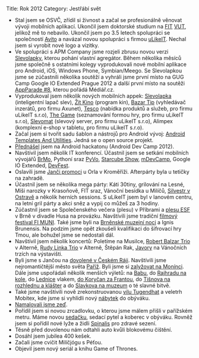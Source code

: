 Title: Rok 2012
Category: Jestřábí svět

-   Stal jsem se OSVČ, zřídil si živnost a začal se profesionálně
    věnovat vývoji mobilních aplikací. Ukončil jsem doktorské studium na
    [FIT](http://www.fit.vutbr.cz/) [VUT](http://www.vutbr.cz/), jelikož mě to nebavilo. Ukončil jsem po 3.5 letech
    spolupráci se společností [Avito](https://www.avito.cz/) a navázal novou spolupráci s
    firmou [uLikeIT](http://www.ulikeit.cz). Nechal jsem si vyrobit nové logo a vizitky.
-   Ve spolupráci s APM Company jsme rozjeli zbrusu novou verzi
    [Slevolapky](http://slevolapka.cz), kterou pohání vlastní agregátor. Během několika
    měsíců jsme společně s ostatními kolegy vyprodukovali nové mobilní
    aplikace pro Android, iOS, Windows Phone, Symbian/Meego. Se
    Slevolapkou jsme se zúčastnili několika soutěží a vyhráli jsme první
    místo na GUG Camp Google IO Extended Prague 2012 a další první místo
    na soutěži [AppParade \#8](http://www.mediar.cz/osmou-prehlidku-mobilnich-aplikaci-appparade-vyhral-inteligentni-lapac-slev-slevolapka/), kterou pořádá Médiář.cz.
-   Vyprodukoval jsem několik nových mobilních appek: [Slevolapka](https://play.google.com/store/apps/details?id=net.jestrab.slevolapka)
    (inteligentní lapač slev), [Žít Kino](https://github.com/petrnohejl/Zitkino-Android) (program kin), [Bazar Tip](https://play.google.com/store/apps/details?id=cz.axunet.bazartip)
    (vyhledávač inzerátů, pro firmu Axunet), [Tesco](https://play.google.com/store/apps/details?id=cz.itesco.tesco) (nabídka produktů
    a služeb, pro firmu uLikeIT s.r.o), [The Game](https://play.google.com/store/apps/details?id=com.gamedatingapp.thegame) (seznamování formou
    hry, pro firmu uLikeIT s.r.o), [Slevomat](https://play.google.com/store/apps/details?id=cz.slevomat) (slevový server, pro
    firmu uLikeIT s.r.o), Alimpex (komplexní e-shop v tabletu, pro firmu
    uLikeIT s.r.o).
-   Začal jsem si tvořit sadu šablon a nástrojů pro Android vývoj:
    [Android Templates And Utilities](https://github.com/petrnohejl/Android-Templates-And-Utilities). Jedná se o open source projekt.
-   [Přednášel](https://speakerdeck.com/petrnohejl/jak-vyrobit-aplikaci-pro-android) jsem na Android hackatonu (Android Dev Camp 2012).
-   Navštívil jsem několik IT konferencí. Účastnil jsem se setkání
    mobilních vývojářů [BrMo](https://twitter.com/zitbrmo), Pythoní sraz [PyVo](https://twitter.com/naPyVo), [Starcube Show](http://www.starcubeshow.cz/), [mDevCamp](http://www.mdevcamp.cz/), Google IO Extended, [DevFest](http://www.devfest.cz/).
-   Oslavili jsme [Janči promoci](http://janie.8bit.cz/gaudeamus-igitur/) u Orla v Kroměříži. Afterpárty byla
    u tetičky na zahradě.
-   Účastnil jsem se několika mega párty: Káti 30tiny, grilování na
    Lesné, Míši narozky v Krasoňově, FIT sraz, Vánoční besídka u Milíčů,
    [Silvestr v Ostravě](http://janie.8bit.cz/silvestr-v-ostrave/) a několik herních sessions. S uLikeIT jsem
    byl v lanovém centru, na letní gril párty a akci sněz a vypij co
    můžeš za 3 hodiny.
-   Zúčastnil jsem se Společenského večera (plesu) v Příbrami a [plesu ESF](http://janie.8bit.cz/ples-esf-3-3-2012-divadlo-husa-na-provazku/) v Brně v divadle Husa na provázku. Navštívili jsme tradiční
    [filmový festival FI MUNI](http://janie.8bit.cz/filmovy-festival-fi-17-5-2012-brno/). Také jsme byli na [Brněnské muzejní noci](http://janie.8bit.cz/muzejni-noc-19-5-2012-brno/) a Ignis Brunensis. Na podzim jsme opět zkoušeli kvalifikaci
    do šifrovací hry Tmou, ale bohužel jsme se nedostali dál.
-   Navštívil jsem několik koncertů: Poletíme na Musilce, [Robert Balzar Trio](http://janie.8bit.cz/robert-balzar-trio-28-10-2012-brno/) v Alterně, [Rudy Linka Trio](http://janie.8bit.cz/rudy-linka-trio-18-11-2012-brno/) v Alterně, Štěpán Rak,
    [Javory](http://janie.8bit.cz/javory-8-12-2012-brno/) na Vánočních trzích na výstavišti.
-   Byli jsme s Jančou na [dovolené v Českém Ráji](http://janie.8bit.cz/pojd-ukazu-ti-cestu-rajem-vol-1/). Navštívili jsme
    nejromantičtější město světa [Paříž](http://janie.8bit.cz/category/francouzske-toulky/). Byli jsme si [zalyžovat na Monínci](http://janie.8bit.cz/lyzovacka-na-moninci/). Dále jsme uspořádali několik menších výletů: na
    [Babu](http://janie.8bit.cz/prvni-jarni-vylet-na-babu/), do [Rajhradu na kole](http://janie.8bit.cz/cyklovylet-do-rajhradu/), do [Lednice](http://janie.8bit.cz/vylet-do-lednice/) vlakem, [do Koryčan za Frantou](http://janie.8bit.cz/v-korycanech/), do [Tišnova na rozhlednu a klášter](http://janie.8bit.cz/vylet-do-tisnova/) a do
    [Slavkova na muzeum](http://janie.8bit.cz/po-stopach-bitvy-u-slavkova/) o té slavné bitvě.
-   Také jsme navštívili nově zrekonstruovanou [vilu Tugendhat](http://janie.8bit.cz/ve-vile-tugendhat/) a
    veletrh Mobitex, kde jsme si vyhlídli nový [nábytek](http://www.meuble.sk/) do obýváku.
-   [Namalovali jsme zeď](http://janie.8bit.cz/kterak-jsme-malovali-zed/).
-   Pořídil jsem si novou zrcadlovku, o kterou jsme málem přišli v
    pařížském metru. Máme novou [sedačku](http://www.sedackyphase.cz/), sedací pytel a koberec v
    obýváku. Rovněž jsem si pořídil nové lyže a židli [Spinalis](http://www.zdravotni-zidle.cz) pro
    zdravé sezení.
-   Těsně před dovolenou nám odtahli auto kvůli blokovému čištění.
-   Dosáhl jsem jubilea 400 kešek.
-   Začali jsme cvičit Milíčjógu s Péťou.
-   Objevil jsem nový seriál a knihu Game of Thrones.
